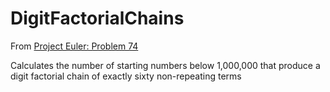 # DigitFactorialChains

From [Project Euler: Problem 74](https://projecteuler.net/problem=74)

Calculates the number of starting numbers below 1,000,000 that produce a digit factorial chain of exactly sixty non-repeating terms
